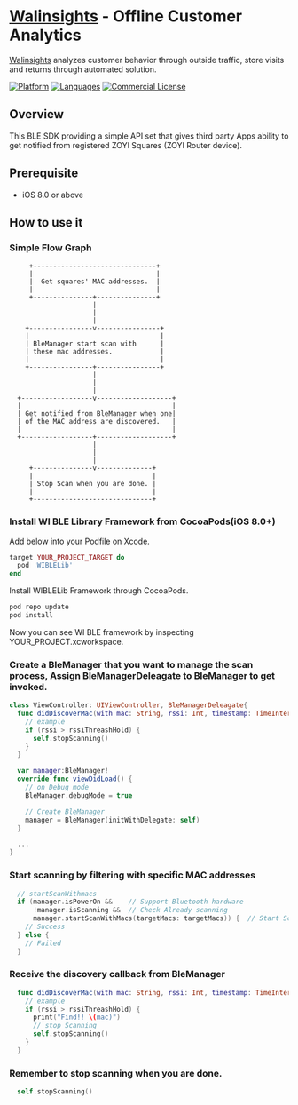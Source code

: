 # [Walinsights](https://walkinsights.com) - Offline Customer Analytics
[Walinsights](https://walkinsights.com) analyzes customer behavior through outside traffic, store visits and returns through automated solution.

[![Platform](https://img.shields.io/badge/platform-iOS-orange.svg)](https://cocoapods.org/pods/CHPlugin)
[![Languages](https://img.shields.io/badge/language-Objective--C%20%7C%20Swift-orange.svg)](https://github.com/zoyi/channel-plugin-ios)
[![Commercial License](https://img.shields.io/badge/license-Commercial-brightgreen.svg)](https://github.com/zoyi/sdk-ble-ios/blob/master/LICENSE)

## Overview

This BLE SDK providing a simple API set that gives third party Apps ability to get notified from registered ZOYI Squares (ZOYI Router device).

## Prerequisite

* iOS 8.0 or above

## How to use it

### Simple Flow Graph

```
     +-------------------------------+      
     |                               |      
     |  Get squares' MAC addresses.  |      
     |                               |      
     +---------------+---------------+      
                     |                      
                     |                      
                     |                      
    +----------------v----------------+     
    |                                 |     
    | BleManager start scan with      |     
    | these mac addresses.            |     
    |                                 |     
    +----------------+----------------+     
                     |                      
                     |                      
                     |                      
  +------------------v-------------------+  
  |                                      |  
  | Get notified from BleManager when one|  
  | of the MAC address are discovered.   |  
  |                                      |  
  +------------------+-------------------+  
                     |                      
                     |                      
                     |                      
     +---------------v--------------+       
     |                              |       
     | Stop Scan when you are done. |       
     |                              |       
     +------------------------------+       
```

### Install WI BLE Library Framework from CocoaPods(iOS 8.0+)

Add below into your Podfile on Xcode.

```ruby
target YOUR_PROJECT_TARGET do
  pod 'WIBLELib'
end
```


Install WIBLELib Framework through CocoaPods.

```sh
pod repo update
pod install
```

Now you can see WI BLE framework by inspecting YOUR_PROJECT.xcworkspace.

### Create a BleManager that you want to manage the scan process, Assign BleManagerDeleagate to BleManager to get invoked.

```swift
class ViewController: UIViewController, BleManagerDeleagate{
  func didDiscoverMac(with mac: String, rssi: Int, timestamp: TimeInterval) {
    // example
    if (rssi > rssiThreashHold) {
      self.stopScanning()
    }
  }

  var manager:BleManager!
  override func viewDidLoad() {
    // on Debug mode
    BleManager.debugMode = true

    // Create BleManager
    manager = BleManager(initWithDelegate: self)
  }

  ...
}
```

### Start scanning by filtering with specific MAC addresses

```swift
  // startScanWithmacs
  if (manager.isPowerOn &&    // Support Bluetooth hardware
      !manager.isScanning &&  // Check Already scanning
      manager.startScanWithMacs(targetMacs: targetMacs)) {  // Start Scaning with specific MAC addresses
    // Success
  } else {
    // Failed
  }
```

### Receive the discovery callback from BleManager

```swift
  func didDiscoverMac(with mac: String, rssi: Int, timestamp: TimeInterval) {
    // example
    if (rssi > rssiThreashHold) {
      print("Find!! \(mac)")
      // stop Scanning
      self.stopScanning()
    }
  }
```

### Remember to stop scanning when you are done.

```swift
  self.stopScanning()
```


